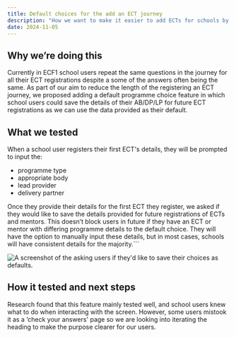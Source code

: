```yaml
---
title: Default choices for the add an ECT journey
description: "How we want to make it easier to add ECTs for schools by allowing users to save default programme choices."
date: 2024-11-05
---
```


## Why we’re doing this

Currently in ECF1 school users repeat the same questions in the journey for all their ECT registrations despite a some of the answers often being the same. As part of our aim to reduce the length of the registering an ECT journey, we proposed adding a default programme choice feature in which school users could save the details of their AB/DP/LP for future ECT registrations as we can use the data provided as their default.

## What we tested

When a school user registers their first ECT's details, they will be prompted to input the:
- programme type
- appropriate body
- lead provider
- delivery partner

Once they provide their details for the first ECT they register, we  asked if they would like to save the details provided for future registrations of ECTs and mentors. This doesn’t block users in future if they have an ECT or mentor with differing programme details to the default choice. They will have the option to manually input these details, but in most cases, schools will have consistent details for the majority.```

![A screenshot of the asking users if they'd like to save their choices as defaults.](/ecf-v2/saving-default-choices/screenshot1.png)

## How it tested and next steps

Research found that this feature mainly tested well, and school users knew what to do when interacting with the screen. However, some users mistook it as a ‘check your answers' page so we are looking into iterating the heading to make the purpose clearer for our users.
